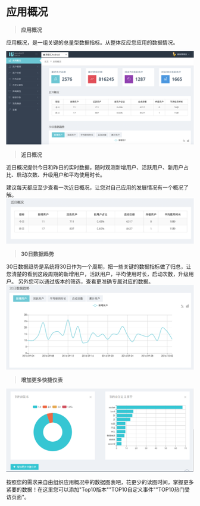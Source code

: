 # 应用概况

> **应用概况**

应用概况，是一组关键的总量型数据指标。从整体反应您应用的数据情况。

![](/assets/general.png)

> **近日概况**

近日概况提供今日和昨日的实时数据，随时观测新增用户、活跃用户、新用户占比、启动次数、升级用户和平均使用时长。

建议每天都应至少查看一次近日概况，让您对自己应用的发展情况有一个概况了解。
![](/assets/recent_overview.png)

> **30日数据趋势**

30日数据趋势是系统将30日作为一个周期，把一些关键的数据指标做了归总，让您清楚的看到这段周期的新增用户，活跃用户，平均使用时长，启动次数，升级用户。 另外您可以通过版本的筛选，查看更准确专属对应的数据。 
![](/assets/30days.png)

> **增加更多快捷仪表**

![](/assets/applictions_picture4.png)

按照您的需求来自由组织应用概况中的数据图表吧，花更少的读图时间，掌握更多紧要的数据！在这里您可以添加"Top10版本""TOP10自定义事件""TOP10热门受访页面"。





